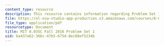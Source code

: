 ```yaml
---
content_type: resource
description: This resource contains information regarding Problem Set 1
file: https://ol-ocw-studio-app-production.s3.amazonaws.com/courses/8-03sc-physics-iii-vibrations-and-waves-fall-2016/ba437a6236bc47b5675d8ec88ef5234b_MIT8_03SCF16_ProblemSet1.pdf
file_type: application/pdf
resourcetype: Document
title: MIT 8.03SC Fall 2016 Problem Set 1
uid: ba437a62-36bc-47b5-675d-8ec88ef5234b
---
```

